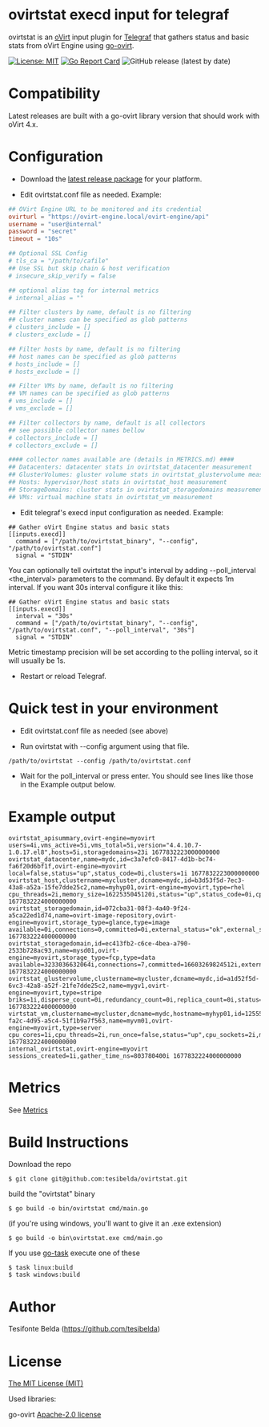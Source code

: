 # ovirtstat execd input for telegraf

ovirtstat is an [oVirt](https://www.ovirt.org/) input plugin for [Telegraf](https://github.com/influxdata/telegraf) that gathers status and basic stats from oVirt Engine using [go-ovirt](https://github.com/ovirt/go-ovirt).

[![License: MIT](https://img.shields.io/badge/License-MIT-yellow.svg)](https://github.com/tesibelda/ovirtstat/raw/master/LICENSE)
[![Go Report Card](https://goreportcard.com/badge/github.com/tesibelda/ovirtstat)](https://goreportcard.com/report/github.com/tesibelda/ovirtstat)
![GitHub release (latest by date)](https://img.shields.io/github/v/release/tesibelda/ovirtstat?display_name=release)

# Compatibility

Latest releases are built with a go-ovirt library version that should work with oVirt 4.x. 

# Configuration

* Download the [latest release package](https://github.com/tesibelda/ovirtstat/releases/latest) for your platform.

* Edit ovirtstat.conf file as needed. Example:

```toml
## OVirt Engine URL to be monitored and its credential
ovirturl = "https://ovirt-engine.local/ovirt-engine/api"
username = "user@internal"
password = "secret"
timeout = "10s"

## Optional SSL Config
# tls_ca = "/path/to/cafile"
## Use SSL but skip chain & host verification
# insecure_skip_verify = false

## optional alias tag for internal metrics
# internal_alias = ""

## Filter clusters by name, default is no filtering
## cluster names can be specified as glob patterns
# clusters_include = []
# clusters_exclude = []

## Filter hosts by name, default is no filtering
## host names can be specified as glob patterns
# hosts_include = []
# hosts_exclude = []

## Filter VMs by name, default is no filtering
## VM names can be specified as glob patterns
# vms_include = []
# vms_exclude = []

## Filter collectors by name, default is all collectors
## see possible collector names bellow
# collectors_include = []
# collectors_exclude = []

#### collector names available are (details in METRICS.md) ####
## Datacenters: datacenter stats in ovirtstat_datacenter measurement
## GlusterVolumes: gluster volume stats in ovirtstat_glustervolume measurement
## Hosts: hypervisor/host stats in ovirtstat_host measurement
## StorageDomains: cluster stats in ovirtstat_storagedomains measurement
## VMs: virtual machine stats in ovirtstat_vm measurement
```

* Edit telegraf's execd input configuration as needed. Example:

```
## Gather oVirt Engine status and basic stats
[[inputs.execd]]
  command = ["/path/to/ovirtstat_binary", "--config", "/path/to/ovirtstat.conf"]
  signal = "STDIN"
```

You can optionally tell ovirtstat the input's interval by adding --poll_interval <the_interval> parameters to the command. By default it expects 1m interval. If you want 30s interval configure it like this:
```
## Gather oVirt Engine status and basic stats
[[inputs.execd]]
  interval = "30s"
  command = ["/path/to/ovirtstat_binary", "--config", "/path/to/ovirtstat.conf", "--poll_interval", "30s"]
  signal = "STDIN"
```
Metric timestamp precision will be set according to the polling interval, so it will usually be 1s.

* Restart or reload Telegraf.

# Quick test in your environment

* Edit ovirtstat.conf file as needed (see above)

* Run ovirtstat with --config argument using that file.
```
/path/to/ovirtstat --config /path/to/ovirtstat.conf
```

* Wait for the poll_interval or press enter. You should see lines like those in the Example output below.


# Example output

```plain
ovirtstat_apisummary,ovirt-engine=myovirt users=4i,vms_active=5i,vms_total=5i,version="4.4.10.7-1.0.17.el8",hosts=5i,storagedomains=23i 1677832223000000000
ovirtstat_datacenter,name=mydc,id=c3a7efc0-8417-4d1b-bc74-fa6f20d6bf1f,ovirt-engine=myovirt local=false,status="up",status_code=0i,clusters=1i 1677832223000000000
ovirtstat_host,clustername=mycluster,dcname=mydc,id=b3d53f5d-7ec3-43a8-a52a-15fe7dde25c2,name=myhyp01,ovirt-engine=myovirt,type=rhel cpu_threads=2i,memory_size=1622535045120i,status="up",status_code=0i,cpu_cores=16i,cpu_sockets=2i,cpu_speed=800,reinstallation_required=false,vm_active=5i,vm_migrating=0i,vm_total=5i 1677832224000000000
ovirtstat_storagedomain,id=072cba31-08f3-4a40-9f24-a5ca22ed1d74,name=ovirt-image-repository,ovirt-engine=myovirt,storage_type=glance,type=image available=0i,connections=0,committed=0i,external_status="ok",external_status_code=0,logical_units=0i,master=false,status="unattached",status_code=5i,used=0i 1677832224000000000
ovirtstat_storagedomain,id=ec413fb2-c6ce-4bea-a790-2533b728ac93,name=mysd01,ovirt-engine=myovirt,storage_type=fcp,type=data available=3233036632064i,connections=7,committed=16603269824512i,external_status="ok",external_status_code=0,logical_units=1i,master=true,status="",status_code=3i,used=7761005903872i 1677832224000000000
ovirtstat_glustervolume,clustername=mycluster,dcname=mydc,id=a1d52f5d-6vc3-42a8-a52f-21fe7dde25c2,name=mygv1,ovirt-engine=myovirt,type=stripe briks=1i,disperse_count=0i,redundancy_count=0i,replica_count=0i,status="up",status_code=0i,stripe_count=1i 1677832224000000000
virtstat_vm,clustername=mycluster,dcname=mydc,hostname=myhyp01,id=125555e7-fa2c-4d95-a5c4-51f1b9a7f563,name=myvm01,ovirt-engine=myovirt,type=server cpu_cores=1i,cpu_threads=2i,run_once=false,status="up",cpu_sockets=2i,memory_size=40802189312i,stateless=false,status_code=0i 1677832224000000000
internal_ovirtstat,ovirt-engine=myovirt sessions_created=1i,gather_time_ns=803780400i 1677832224000000000
```

# Metrics
See [Metrics](https://github.com/tesibelda/ovirtstat/blob/master/METRICS.md)

# Build Instructions

Download the repo

    $ git clone git@github.com:tesibelda/ovirtstat.git

build the "ovirtstat" binary

    $ go build -o bin/ovirtstat cmd/main.go
    
 (if you're using windows, you'll want to give it an .exe extension)
 
    $ go build -o bin\ovirtstat.exe cmd/main.go

 If you use [go-task](https://github.com/go-task/task) execute one of these
 
    $ task linux:build
	$ task windows:build

# Author

Tesifonte Belda (https://github.com/tesibelda)

# License

[The MIT License (MIT)](https://github.com/tesibelda/ovirtstat/blob/master/LICENSE)

Used libraries:

  go-ovirt [Apache-2.0 license](https://github.com/oVirt/go-ovirt/blob/master/LICENSE.txt)
